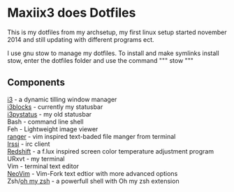 Maxiix3 does Dotfiles
========

This is my dotfiles from my archsetup, my first linux setup started november 2014 and still updating with different programs ect.

I use gnu stow to manage my dotfiles. To install and make symlinks install stow,
  enter the dotfiles folder and use the command
  """
  stow <foldername>
  """

Components
------------

[i3](https://github.com/i3/i3)  - a dynamic tilling window manager  
[i3blocks](https://github.com/vivien/i3blocks)  - currently my statusbar  
[i3pystatus](https://github.com/enkore/i3pystatus)  - my old statusbar  
Bash - command line shell  
Feh - Lightweight image viewer  
[ranger](https://github.com/hut/ranger)  - vim inspired text-baded file manger from terminal  
[Irssi](https://github.com/irssi/irssi) - irc client  
[Redshift](https://github.com/jonls/redshift) - a f.lux inspired screen color temperature adjustment program  
URxvt  - my terminal  
Vim  - terminal text editor  
[NeoVim](https://github.com/neovim/neovim) - Vim-Fork text edtior with more advanced options  
Zsh/[oh my zsh](https://github.com/robbyrussell/oh-my-zsh)  - a powerfull shell with Oh my zsh extension  


